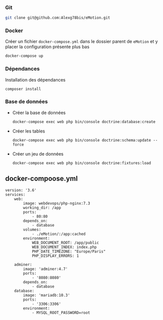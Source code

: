 ### Git
```bash
git clone git@github.com:Alexg78bis/eMotion.git
```

### Docker

Créer un fichier `docker-compose.yml` dans le dossier parent de `eMotion` et y placer la configuration présente plus bas
```bash
docker-compose up
```

### Dépendances
Installation des dépendances
```bash
composer install
```

### Base de données
- Créer la base de données
    ```
    docker-compose exec web php bin/console doctrine:database:create
    ```

- Créer les tables
    ```
    docker-compose exec web php bin/console doctrine:schema:update --force
    ```

- Créer un jeu de données
    ```bash
    docker-compose exec web php bin/console doctrine:fixtures:load
    ```
    



## docker-compoose.yml
```
version: '3.6'
services:
    web:
        image: webdevops/php-nginx:7.3
        working_dir: /app
        ports:
            - 80:80
        depends_on:
            - database
        volumes:
            - ./eMotion/:/app:cached
        environment:
            WEB_DOCUMENT_ROOT: /app/public
            WEB_DOCUMENT_INDEX: index.php
            PHP_DATE_TIMEZONE: "Europe/Paris"
            PHP_DISPLAY_ERRORS: 1

    adminer:
        image: 'adminer:4.7'
        ports:
            - '8080:8080'
        depends_on:
            - database
    database:
        image: 'mariadb:10.3'
        ports:
            - '3306:3306'
        environment:
            - MYSQL_ROOT_PASSWORD=root
```
